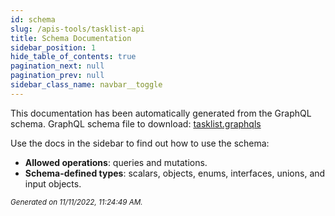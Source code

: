 ```yaml
---
id: schema
slug: /apis-tools/tasklist-api
title: Schema Documentation
sidebar_position: 1
hide_table_of_contents: true
pagination_next: null
pagination_prev: null
sidebar_class_name: navbar__toggle
---
```


This documentation has been automatically generated from the GraphQL schema.
GraphQL schema file to download: [tasklist.graphqls](./assets/tasklist.graphqls)

Use the docs in the sidebar to find out how to use the schema:

- **Allowed operations**: queries and mutations.
- **Schema-defined types**: scalars, objects, enums, interfaces, unions, and input objects.

<small><i>Generated on 11/11/2022, 11:24:49 AM.</i></small>
